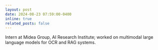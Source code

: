 ```yaml
---
layout: post
date: 2024-08-23 07:59:00-0400
inline: true
related_posts: false
---
```


Intern at Midea Group, AI Research Institute; worked on multimodal large language models for OCR and RAG systems.
